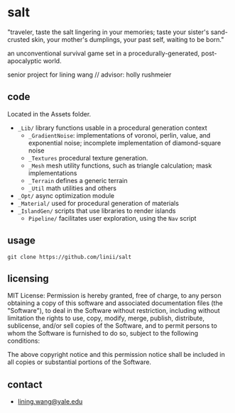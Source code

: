 # salt

"traveler, taste the salt lingering in your memories; taste your sister's sand-crusted skin, your mother's dumplings, your past self, waiting to be born."

an unconventional survival game set in a procedurally-generated, post-apocalyptic world.

senior project for lining wang // advisor: holly rushmeier

## code

Located in the Assets folder.

* `_Lib/` library functions  usable in a procedural generation context
    * `_GradientNoise`: implementations of voronoi, perlin, value, and exponential noise; incomplete implementation of diamond-square noise
    * `_Textures` procedural texture generation.
    * `_Mesh` mesh utility functions, such as triangle calculation; mask implementations
    * `_Terrain` defines a generic terrain
    * `_Util` math utilities and others
* `_Opt/` async optimization module
* `_Material/` used for procedural generation of materials
* `_IslandGen/` scripts that use libraries to render islands
	* `Pipeline/` facilitates user exploration, using the `Nav` script

## usage

`git clone https://github.com/linii/salt`

## licensing

MIT License:
Permission is hereby granted, free of charge, to any person obtaining a copy of this software and associated documentation files (the "Software"), to deal in the Software without restriction, including without limitation the rights to use, copy, modify, merge, publish, distribute, sublicense, and/or sell copies of the Software, and to permit persons to whom the Software is furnished to do so, subject to the following conditions:

The above copyright notice and this permission notice shall be included in all copies or substantial portions of the Software.

## contact

* lining.wang@yale.edu
